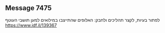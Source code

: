 ## Message 7475

לפתור בעיות, לקצר תהליכים ולחבק:
האלופים שהתייצבו במילואים למען תושבי העוטף
https://www.idf.il/139367

